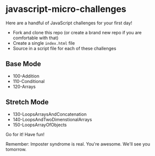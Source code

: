 # javascript-micro-challenges

Here are a handful of JavaScript challenges for your first day!

- Fork and clone this repo (or create a brand new repo if you are comfortable with that)
- Create a single `index.html` file
- Source in a script file for each of these challenges

## Base Mode

- 100-Addition
- 110-Conditional
- 120-Arrays

## Stretch Mode

- 130-LoopsArraysAndConcatenation
- 140-LoopsAndTwoDimenstionalArrays
- 150-LoopsArrayOfObjects

Go for it! Have fun!

Remember: Imposter syndrome is real. You're awesome. We'll see you tomorrow.
